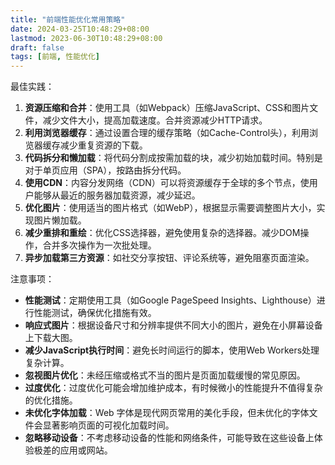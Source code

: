 ```yaml
---
title: "前端性能优化常用策略"
date: 2024-03-25T10:48:29+08:00
lastmod: 2023-06-30T10:48:29+08:00
draft: false
tags: [前端, 性能优化]
---
```


最佳实践：

1. **资源压缩和合并**：使用工具（如Webpack）压缩JavaScript、CSS和图片文件，减少文件大小，提高加载速度。合并资源减少HTTP请求。
2. **利用浏览器缓存**：通过设置合理的缓存策略（如Cache-Control头），利用浏览器缓存减少重复资源的下载。
3. **代码拆分和懒加载**：将代码分割成按需加载的块，减少初始加载时间。特别是对于单页应用（SPA），按路由拆分代码。
4. **使用CDN**：内容分发网络（CDN）可以将资源缓存于全球的多个节点，使用户能够从最近的服务器加载资源，减少延迟。
5. **优化图片**：使用适当的图片格式（如WebP），根据显示需要调整图片大小，实现图片懒加载。
6. **减少重排和重绘**：优化CSS选择器，避免使用复杂的选择器。减少DOM操作，合并多次操作为一次批处理。
7. **异步加载第三方资源**：如社交分享按钮、评论系统等，避免阻塞页面渲染。

注意事项：

- **性能测试**：定期使用工具（如Google PageSpeed Insights、Lighthouse）进行性能测试，确保优化措施有效。
- **响应式图片**：根据设备尺寸和分辨率提供不同大小的图片，避免在小屏幕设备上下载大图。
- **减少JavaScript执行时间**：避免长时间运行的脚本，使用Web Workers处理复杂计算。
- **忽视图片优化**：未经压缩或格式不当的图片是页面加载缓慢的常见原因。
- **过度优化**：过度优化可能会增加维护成本，有时候微小的性能提升不值得复杂的优化措施。
- **未优化字体加载**：Web 字体是现代网页常用的美化手段，但未优化的字体文件会显著影响页面的可视化加载时间。
- **忽略移动设备**：不考虑移动设备的性能和网络条件，可能导致在这些设备上体验极差的应用或网站。
